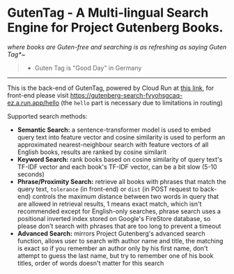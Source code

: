 # GutenTag - A Multi-lingual Search Engine for Project Gutenberg Books.
*where books are Guten-free and searching is as refreshing as saying Guten Tag\*~*
> * Guten Tag is "Good Day" in Germany
___
This is the back-end of GutenTag, powered by Cloud Run at [this link](https://ttds-gutenberg-fvyohsgcaq-nw.a.run.app/), for front-end please visit https://gutenberg-search-fvyohsgcaq-ez.a.run.app/hello (the `hello` part is necessary due to limitations in routing)

Supported search methods:
- **Semantic Search:** a sentence-transformer model is used to embed query text into feature vector and cosine similarity is used to perform an approximated nearest-neighbour search with feature vectors of all English books, results are ranked by cosine similarit
- **Keyword Search:** rank books based on cosine similarity of query text's TF-IDF vector and each book's TF-IDF vector, can be a bit slow (5-10 seconds)
- **Phrase/Proximity Search:** retrieve all books with phrases that match the query text, `tolerance` (in front-end) or `dist` (in POST request to back-end) controls the maximum distance between two words in query that are allowed in retrieval results, 1 means exact match, which isn't recommended except for English-only searches, phrase search uses a positional inverted index stored on Google's FireStore database, so please don't search with phrases that are too long to prevent a timeout
- **Advanced Search:** mirrors Project Gutenberg's advanced search function, allows user to search with author name and title, the matching is exact so if you remember an author only by his first name, don't attempt to guess the last name, but try to remember one of his book titles, order of words doesn't matter for this search
